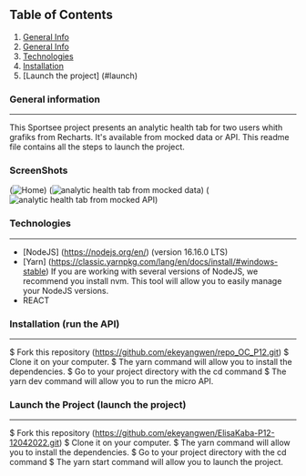 ## Table of Contents
1. [General Info](#general-info)
2. [General Info](#general-info)
3. [Technologies](#technologies)
4. [Installation](#installation)
5. [Launch the project] (#launch)
### General information
***
This Sportsee project presents an analytic health tab for two users whith grafiks from Recharts. It's available from mocked data or API.
This readme file contains all the steps to launch the project.

### ScreenShots

(![Home](https://user-images.githubusercontent.com/81231487/179760419-e68fbf7c-f978-41d0-a51f-6a48559d71e7.png))
(![analytic health tab from mocked data](https://user-images.githubusercontent.com/81231487/179760713-4c5dd12a-546b-4ed8-be17-737873df1c28.png))
(![analytic health tab from mocked API](https://user-images.githubusercontent.com/81231487/179761169-5726df59-4941-49b4-97fa-c8411c54023a.png))

### Technologies
***
 * [NodeJS] (https://nodejs.org/en/) (version 16.16.0 LTS)
 * [Yarn] (https://classic.yarnpkg.com/lang/en/docs/install/#windows-stable)
  If you are working with several versions of NodeJS, we recommend you install nvm. This tool will allow you to easily manage your NodeJS versions.
 * REACT
  
### Installation (run the API)
***
 $ Fork this repository (https://github.com/ekeyangwen/repo_OC_P12.git)
 $ Clone it on your computer.
 $ The yarn command will allow you to install the dependencies.
 $ Go to your project directory with the cd command
 $ The yarn dev command will allow you to run the micro API.
  
### Launch the Project (launch the project)
***
 $ Fork this repository (https://github.com/ekeyangwen/ElisaKaba-P12-12042022.git)
 $ Clone it on your computer.
 $ The yarn command will allow you to install the dependencies.
 $ Go to your project directory with the cd command
 $ The yarn start command will allow you to launch the project.
